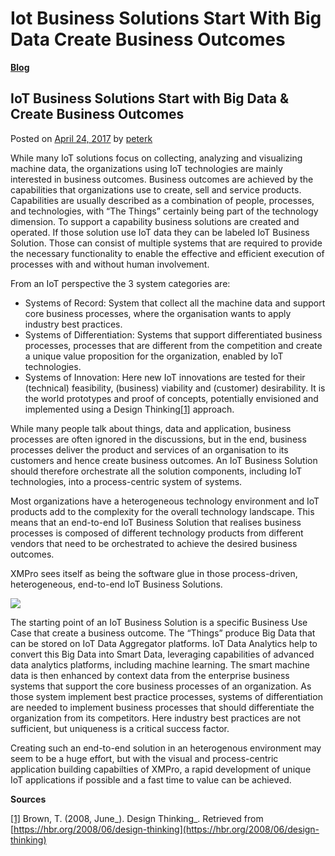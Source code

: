 # Iot Business Solutions Start With Big Data Create Business Outcomes

[**Blog**](https://xmpro.com/category/blog/)

## IoT Business Solutions Start with Big Data & Create Business Outcomes

Posted on [April 24, 2017](https://xmpro.com/iot-business-solutions-start-big-data-create-business-outcomes/) by [peterk](https://xmpro.com/author/peterk/)

While many IoT solutions focus on collecting, analyzing and visualizing machine data, the organizations using IoT technologies are mainly interested in business outcomes. Business outcomes are achieved by the capabilities that organizations use to create, sell and service products. Capabilities are usually described as a combination of people, processes, and technologies, with “The Things” certainly being part of the technology dimension. To support a capability business solutions are created and operated. If those solution use IoT data they can be labeled IoT Business Solution. Those can consist of multiple systems that are required to provide the necessary functionality to enable the effective and efficient execution of processes with and without human involvement.

From an IoT perspective the 3 system categories are:

* Systems of Record: System that collect all the machine data and support core business processes, where the organisation wants to apply industry best practices.
* Systems of Differentiation: Systems that support differentiated business processes, processes that are different from the competition and create a unique value proposition for the organization, enabled by IoT technologies.
* Systems of Innovation: Here new IoT innovations are tested for their (technical) feasibility, (business) viability and (customer) desirability. It is the world prototypes and proof of concepts, potentially envisioned and implemented using a Design Thinking[\[1\]](iot-business-solutions-start-with-big-data--create-business-outcomes.md#\_ftn1) approach.

While many people talk about things, data and application, business processes are often ignored in the discussions, but in the end, business processes deliver the product and services of an organisation to its customers and hence create business outcomes. An IoT Business Solution should therefore orchestrate all the solution components, including IoT technologies, into a process-centric system of systems.

Most organizations have a heterogeneous technology environment and IoT products add to the complexity for the overall technology landscape. This means that an end-to-end IoT Business Solution that realises business processes is composed of different technology products from different vendors that need to be orchestrated to achieve the desired business outcomes.

XMPro sees itself as being the software glue in those process-driven, heterogeneous, end-to-end IoT Business Solutions.

[![](https://xmpro.com/wp-content/uploads/2017/03/Slide1-1-1024x576.png)](https://xmpro.com/wp-content/uploads/2017/03/Slide1-1.png)

The starting point of an IoT Business Solution is a specific Business Use Case that create a business outcome. The “Things” produce Big Data that can be stored on IoT Data Aggregator platforms. IoT Data Analytics help to convert this Big Data into Smart Data, leveraging capabilities of advanced data analytics platforms, including machine learning. The smart machine data is then enhanced by context data from the enterprise business systems that support the core business processes of an organization. As those system implement best practice processes, systems of differentiation are needed to implement business processes that should differentiate the organization from its competitors. Here industry best practices are not sufficient, but uniqueness is a critical success factor.

Creating such an end-to-end solution in an heterogenous environment may seem to be a huge effort, but with the visual and process-centric application building capabilties of XMPro, a rapid development of unique IoT applications if possible and a fast time to value can be achieved.

**Sources**

[\[1\]](iot-business-solutions-start-with-big-data--create-business-outcomes.md#\_ftnref1) Brown, T. (2008, June_). Design Thinking_. Retrieved from [https://hbr.org/2008/06/design-thinking](https://hbr.org/2008/06/design-thinking)

